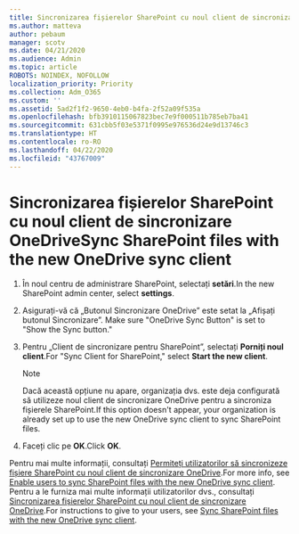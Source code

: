 ```yaml
---
title: Sincronizarea fișierelor SharePoint cu noul client de sincronizare OneDrive
ms.author: matteva
author: pebaum
manager: scotv
ms.date: 04/21/2020
ms.audience: Admin
ms.topic: article
ROBOTS: NOINDEX, NOFOLLOW
localization_priority: Priority
ms.collection: Adm_O365
ms.custom: ''
ms.assetid: 5ad2f1f2-9650-4eb0-b4fa-2f52a09f535a
ms.openlocfilehash: bfb3910115067823bec7e9f000511b785eb7ba41
ms.sourcegitcommit: 631cbb5f03e5371f0995e976536d24e9d13746c3
ms.translationtype: HT
ms.contentlocale: ro-RO
ms.lasthandoff: 04/22/2020
ms.locfileid: "43767009"
---
```

# <a name="sync-sharepoint-files-with-the-new-onedrive-sync-client"></a><span data-ttu-id="fb525-102">Sincronizarea fișierelor SharePoint cu noul client de sincronizare OneDrive</span><span class="sxs-lookup"><span data-stu-id="fb525-102">Sync SharePoint files with the new OneDrive sync client</span></span>

1. <span data-ttu-id="fb525-103">În noul centru de administrare SharePoint, selectați **setări**.</span><span class="sxs-lookup"><span data-stu-id="fb525-103">In the new SharePoint admin center, select **settings**.</span></span>
    
2. <span data-ttu-id="fb525-104">Asigurați-vă că „Butonul Sincronizare OneDrive” este setat la „Afișați butonul Sincronizare”. </span><span class="sxs-lookup"><span data-stu-id="fb525-104">Make sure "OneDrive Sync Button" is set to "Show the Sync button."</span></span>
    
3. <span data-ttu-id="fb525-105">Pentru „Client de sincronizare pentru SharePoint”, selectați **Porniți noul client**.</span><span class="sxs-lookup"><span data-stu-id="fb525-105">For "Sync Client for SharePoint," select **Start the new client**.</span></span>
    
    > [!NOTE]
    > <span data-ttu-id="fb525-106">Dacă această opțiune nu apare, organizația dvs. este deja configurată să utilizeze noul client de sincronizare OneDrive pentru a sincroniza fișierele SharePoint.</span><span class="sxs-lookup"><span data-stu-id="fb525-106">If this option doesn't appear, your organization is already set up to use the new OneDrive sync client to sync SharePoint files.</span></span> 
  
4. <span data-ttu-id="fb525-107">Faceți clic pe **OK**.</span><span class="sxs-lookup"><span data-stu-id="fb525-107">Click **OK**.</span></span>
    
<span data-ttu-id="fb525-108">Pentru mai multe informații, consultați [Permiteți utilizatorilor să sincronizeze fișiere SharePoint cu noul client de sincronizare OneDrive](https://go.microsoft.com/fwlink/?linkid=866433).</span><span class="sxs-lookup"><span data-stu-id="fb525-108">For more info, see [Enable users to sync SharePoint files with the new OneDrive sync client](https://go.microsoft.com/fwlink/?linkid=866433).</span></span> <span data-ttu-id="fb525-109">Pentru a le furniza mai multe informații utilizatorilor dvs., consultați [Sincronizarea fișierelor SharePoint cu noul client de sincronizare OneDrive](https://go.microsoft.com/fwlink/?linkid=866427).</span><span class="sxs-lookup"><span data-stu-id="fb525-109">For instructions to give to your users, see [Sync SharePoint files with the new OneDrive sync client](https://go.microsoft.com/fwlink/?linkid=866427).</span></span>
  

